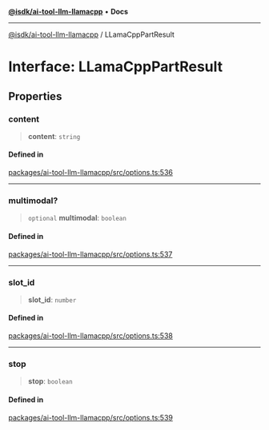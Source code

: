 [**@isdk/ai-tool-llm-llamacpp**](../README.md) • **Docs**

***

[@isdk/ai-tool-llm-llamacpp](../globals.md) / LLamaCppPartResult

# Interface: LLamaCppPartResult

## Properties

### content

> **content**: `string`

#### Defined in

[packages/ai-tool-llm-llamacpp/src/options.ts:536](https://github.com/isdk/ai-tool-llm-llamacpp.js/blob/6da1b2e45fa070275822118925c6d1e2ef4f49b5/src/options.ts#L536)

***

### multimodal?

> `optional` **multimodal**: `boolean`

#### Defined in

[packages/ai-tool-llm-llamacpp/src/options.ts:537](https://github.com/isdk/ai-tool-llm-llamacpp.js/blob/6da1b2e45fa070275822118925c6d1e2ef4f49b5/src/options.ts#L537)

***

### slot\_id

> **slot\_id**: `number`

#### Defined in

[packages/ai-tool-llm-llamacpp/src/options.ts:538](https://github.com/isdk/ai-tool-llm-llamacpp.js/blob/6da1b2e45fa070275822118925c6d1e2ef4f49b5/src/options.ts#L538)

***

### stop

> **stop**: `boolean`

#### Defined in

[packages/ai-tool-llm-llamacpp/src/options.ts:539](https://github.com/isdk/ai-tool-llm-llamacpp.js/blob/6da1b2e45fa070275822118925c6d1e2ef4f49b5/src/options.ts#L539)
